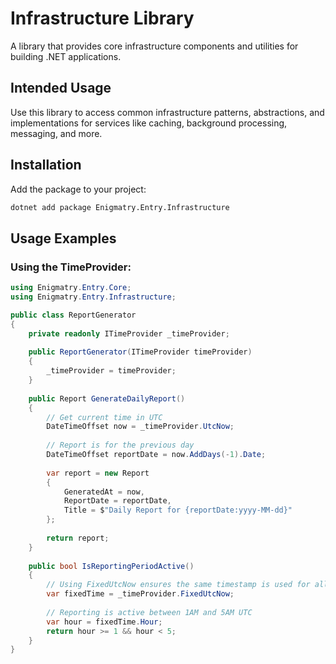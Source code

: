 # Infrastructure Library

A library that provides core infrastructure components and utilities for building .NET applications.

## Intended Usage

Use this library to access common infrastructure patterns, abstractions, and implementations for services like caching, background processing, messaging, and more.

## Installation

Add the package to your project:

```bash
dotnet add package Enigmatry.Entry.Infrastructure
```

## Usage Examples

### Using the TimeProvider:

```csharp
using Enigmatry.Entry.Core;
using Enigmatry.Entry.Infrastructure;

public class ReportGenerator
{
    private readonly ITimeProvider _timeProvider;
    
    public ReportGenerator(ITimeProvider timeProvider)
    {
        _timeProvider = timeProvider;
    }
    
    public Report GenerateDailyReport()
    {
        // Get current time in UTC
        DateTimeOffset now = _timeProvider.UtcNow;
        
        // Report is for the previous day
        DateTimeOffset reportDate = now.AddDays(-1).Date;
        
        var report = new Report
        {
            GeneratedAt = now,
            ReportDate = reportDate,
            Title = $"Daily Report for {reportDate:yyyy-MM-dd}"
        };
        
        return report;
    }
    
    public bool IsReportingPeriodActive()
    {
        // Using FixedUtcNow ensures the same timestamp is used for all checks in this request
        var fixedTime = _timeProvider.FixedUtcNow;
        
        // Reporting is active between 1AM and 5AM UTC
        var hour = fixedTime.Hour;
        return hour >= 1 && hour < 5;
    }
}
```
